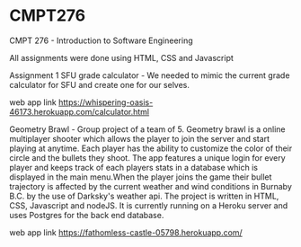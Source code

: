 # CMPT276
CMPT 276 - Introduction to Software Engineering

All assignments were done using HTML, CSS and Javascript

Assignment 1 SFU grade calculator - We needed to mimic the current grade calculator for SFU and create one for our selves.

web app link https://whispering-oasis-46173.herokuapp.com/calculator.html

Geometry Brawl - Group project of a team of 5. Geometry brawl is a online multiplayer shooter which allows the player to join the server and start playing at anytime. Each player has the ability to customize the color of their circle and the bullets they shoot. The app features a unique login for every player and keeps track of each players stats in a database which is displayed in the main menu.When the player joins the game their bullet trajectory is affected by the current weather and wind conditions in Burnaby B.C. by the use of Darksky's weather api. The project is written in HTML, CSS, Javascript and nodeJS. It is currently running on a Heroku server and uses Postgres for the back end database. 

web app link https://fathomless-castle-05798.herokuapp.com/
